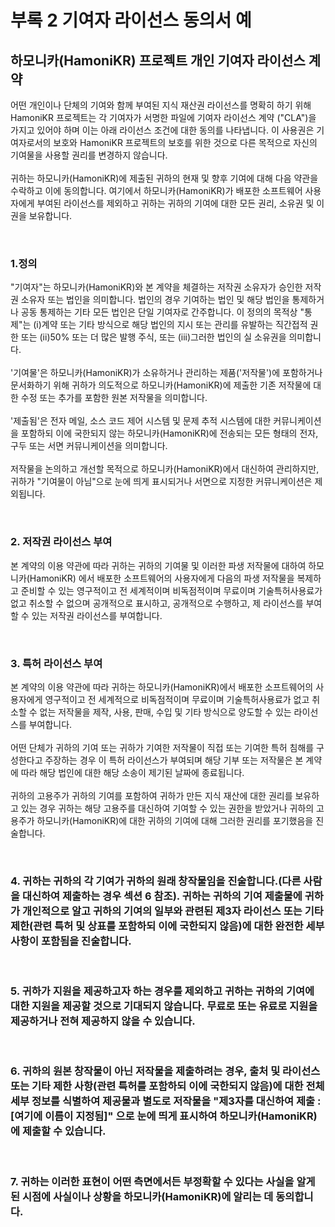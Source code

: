 # 부록 2 기여자 라이선스 동의서 예

## 하모니카(HamoniKR) 프로젝트 개인 기여자 라이선스 계약

어떤 개인이나 단체의 기여와 함께 부여된 지식 재산권 라이선스를 명확히 하기 위해 HamoniKR 프로젝트는 각 기여자가 서명한 파일에 기여자 라이선스 계약 ("CLA")을 가지고 있어야 하며 이는 아래 라이선스 조건에 대한 동의를 나타냅니다. 이 사용권은 기여자로서의 보호와 HamoniKR 프로젝트의 보호를 위한 것으로 다른 목적으로 자신의 기여물을 사용할 권리를 변경하지 않습니다.<br>
<br>
귀하는 하모니카(HamoniKR)에 제출된 귀하의 현재 및 향후 기여에 대해 다음 약관을 수락하고 이에 동의합니다. 여기에서 하모니카(HamoniKR)가 배포한 소프트웨어 사용자에게 부여된 라이선스를 제외하고 귀하는 귀하의 기여에 대한 모든 권리, 소유권 및 이권을 보유합니다.

<br>

### 1.정의
"기여자"는 하모니카(HamoniKR)와 본 계약을 체결하는 저작권 소유자가 승인한 저작권 소유자 또는 법인을 의미합니다. 법인의 경우 기여하는 법인 및 해당 법인을 통제하거나 공동 통제하는 기타 모든 법인은 단일 기여자로 간주합니다. 이 정의의 목적상 "통제"는 (i)계약 또는 기타 방식으로 해당 법인의 지시 또는 관리를 유발하는 직간접적 권한 또는 (ii)50% 또는 더 많은 발행 주식, 또는 (iii)그러한 법인의 실 소유권을 의미합니다.<br>
<br>
'기여물'은 하모니카(HamoniKR)가 소유하거나 관리하는 제품('저작물')에 포함하거나 문서화하기 위해 귀하가 의도적으로 하모니카(HamoniKR)에 제출한 기존 저작물에 대한 수정 또는 추가를 포함한 원본 저작물을 의미합니다.<br>
<br>
'제출됨'은 전자 메일, 소스 코드 제어 시스템 및 문제 추적 시스템에 대한 커뮤니케이션을 포함하되 이에 국한되지 않는 하모니카(HamoniKR)에 전송되는 모든 형태의 전자, 구두 또는 서면 커뮤니케이션을 의미합니다.<br>
<br>
저작물을 논의하고 개선할 목적으로 하모니카(HamoniKR)에서 대신하여 관리하지만, 귀하가 "기여물이 아님"으로 눈에 띄게 표시되거나 서면으로 지정한 커뮤니케이션은 제외됩니다.

<br> 

### 2. 저작권 라이선스 부여
본 계약의 이용 약관에 따라 귀하는 귀하의 기여물 및 이러한 파생 저작물에 대하여 하모니카(HamoniKR) 에서 배포한 소프트웨어의 사용자에게 다음의 파생 저작물을 복제하고 준비할 수 있는 영구적이고 전 세계적이며 비독점적이며 무료이며 기술특허사용료가 없고 취소할 수 없으며 공개적으로 표시하고,
공개적으로 수행하고, 제 라이선스를 부여할 수 있는 저작권 라이선스를 부여합니다.

<br> 

### 3. 특허 라이선스 부여
본 계약의 이용 약관에 따라 귀하는 하모니카(HamoniKR)에서 배포한 소프트웨어의 사용자에게 영구적이고 전 세계적으로 비독점적이며 무료이며 기술특허사용료가 없고 취소할 수 없는 저작물을 제작, 사용, 판매, 수입 및 기타 방식으로 양도할 수 있는 라이선스를 부여합니다.<br>
<br>
어떤 단체가 귀하의 기여 또는 귀하가 기여한 저작물이 직접 또는 기여한 특허 침해를 구성한다고 주장하는 경우 이 특허 라이선스가 부여되며 해당 기부 또는 저작물은 본 계약에 따라 해당 법인에 대한 해당 소송이 제기된 날짜에 종료됩니다.<br>
<br>
귀하의 고용주가 귀하의 기여를 포함하여 귀하가 만든 지식 재산에 대한 권리를 보유하고 있는 경우 귀하는 해당 고용주를 대신하여 기여할 수 있는 권한을 받았거나 귀하의 고용주가 하모니카(HamoniKR)에 대한 귀하의 기여에 대해 그러한 권리를 포기했음을 진술합니다.

<br> 

### 4. 귀하는 귀하의 각 기여가 귀하의 원래 창작물임을 진술합니다.(다른 사람을 대신하여 제출하는 경우 섹션 6 참조). 귀하는 귀하의 기여 제출물에 귀하가 개인적으로 알고 귀하의 기여의 일부와 관련된 제3자 라이선스 또는 기타 제한(관련 특허 및 상표를 포함하되 이에 국한되지 않음)에 대한 완전한 세부 사항이 포함됨을 진술합니다.

<br> 

### 5. 귀하가 지원을 제공하고자 하는 경우를 제외하고 귀하는 귀하의 기여에 대한 지원을 제공할 것으로 기대되지 않습니다. 무료로 또는 유료로 지원을 제공하거나 전혀 제공하지 않을 수 있습니다.

<br> 

### 6. 귀하의 원본 창작물이 아닌 저작물을 제출하려는 경우, 출처 및 라이선스 또는 기타 제한 사항(관련 특허를 포함하되 이에 국한되지 않음)에 대한 전체 세부 정보를 식별하여 제공물과 별도로 저작물을 "제3자를 대신하여 제출 : [여기에 이름이 지정됨]" 으로 눈에 띄게 표시하여 하모니카(HamoniKR)에 제출할 수 있습니다.

<br> 

### 7. 귀하는 이러한 표현이 어떤 측면에서든 부정확할 수 있다는 사실을 알게 된 시점에 사실이나 상황을 하모니카(HamoniKR)에 알리는 데 동의합니다.
